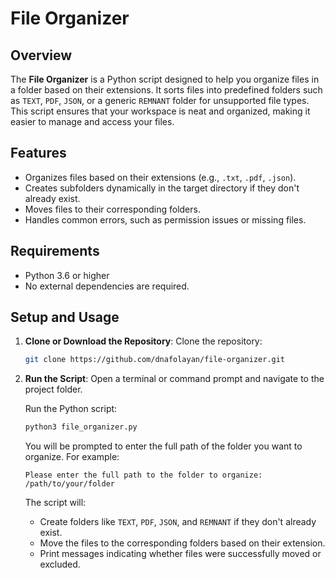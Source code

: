 # File Organizer

## Overview

The **File Organizer** is a Python script designed to help you organize files in a folder based on their extensions. It sorts files into predefined folders such as `TEXT`, `PDF`, `JSON`, or a generic `REMNANT` folder for unsupported file types. This script ensures that your workspace is neat and organized, making it easier to manage and access your files.

## Features

-   Organizes files based on their extensions (e.g., `.txt`, `.pdf`, `.json`).
-   Creates subfolders dynamically in the target directory if they don't already exist.
-   Moves files to their corresponding folders.
-   Handles common errors, such as permission issues or missing files.

## Requirements

-   Python 3.6 or higher
-   No external dependencies are required.

## Setup and Usage

1. **Clone or Download the Repository**:
   Clone the repository:

    ```bash
    git clone https://github.com/dnafolayan/file-organizer.git
    ```

2. **Run the Script**:
   Open a terminal or command prompt and navigate to the project folder.

    Run the Python script:

    ```bash
    python3 file_organizer.py
    ```

    You will be prompted to enter the full path of the folder you want to organize. For example:

    ```
    Please enter the full path to the folder to organize: /path/to/your/folder
    ```

    The script will:

    - Create folders like `TEXT`, `PDF`, `JSON`, and `REMNANT` if they don't already exist.
    - Move the files to the corresponding folders based on their extension.
    - Print messages indicating whether files were successfully moved or excluded.
